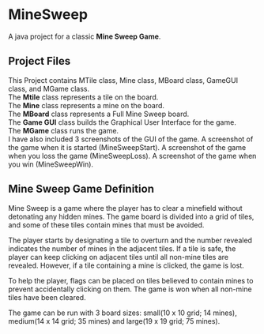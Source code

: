 # MineSweep
A java project for a classic **Mine Sweep Game**.

## Project Files
This Project contains MTile class, Mine class, MBoard class, GameGUI class, and MGame class.<br />
The **Mtile** class represents a tile on the board.<br />
The **Mine** class represents a mine on the board.<br />
The **MBoard** class represents a Full Mine Sweep board.<br />
The **Game GUI** class builds the Graphical User Interface for the game.<br />
The **MGame** class runs the game.<br />
I have also included 3 screenshots of the GUI of the game. A screenshot of the game when it is started (MineSweepStart). A screenshot of the game when you loss the game (MineSweepLoss). A screenshot of the game when you win (MineSweepWin). 

## Mine Sweep Game Definition
Mine Sweep is a game where the player has to clear a minefield without detonating any hidden mines. 
The game board is divided into a grid of tiles, and some of these tiles contain mines that must be avoided.

The player starts by designating a tile to overturn and the number revealed indicates the number of mines in the adjacent tiles. If a tile is safe, the player can keep clicking on adjacent tiles until all non-mine tiles are revealed. However, if a tile containing a mine is clicked, the game is lost.

To help the player, flags can be placed on tiles believed to contain mines to prevent accidentally clicking on them. The game is won when all non-mine tiles have been cleared.

The game can be run with 3 board sizes: small(10 x 10 grid; 14 mines), medium(14 x 14 grid; 35 mines) and large(19 x 19 grid; 75 mines).
